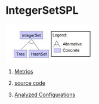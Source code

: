 # IntegerSetSPL


![image](https://raw.githubusercontent.com/fischerJF/challenge/master/featureModel/Set.JPG)

1. [Metrics](https://github.com/fischerJF/challenge/blob/master/metrics/Set.csv)
 
2. [source code](https://github.com/fischerJF/challenge/tree/master/workspace_IncLing/Set)

3. [Analyzed Configurations](https://github.com/fischerJF/challenge/tree/master/workspace_IncLing/Tools/All_valid_conf/set/products)
